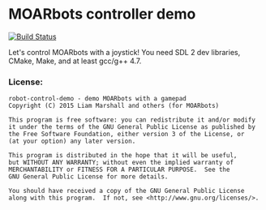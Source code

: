 # MOARbots controller demo
[![Build Status](https://travis-ci.org/MOARbots/robot-control-demo.svg?branch=master)](https://travis-ci.org/MOARbots/robot-control-demo)

Let's control MOARbots with a joystick!
You need SDL 2 dev libraries, CMake, Make, and at least gcc/g++ 4.7. 

### License:

````
robot-control-demo - demo MOARbots with a gamepad
Copyright (C) 2015 Liam Marshall and others (for MOARbots)

This program is free software: you can redistribute it and/or modify
it under the terms of the GNU General Public License as published by
the Free Software Foundation, either version 3 of the License, or
(at your option) any later version.

This program is distributed in the hope that it will be useful,
but WITHOUT ANY WARRANTY; without even the implied warranty of
MERCHANTABILITY or FITNESS FOR A PARTICULAR PURPOSE.  See the
GNU General Public License for more details.

You should have received a copy of the GNU General Public License
along with this program.  If not, see <http://www.gnu.org/licenses/>.
````